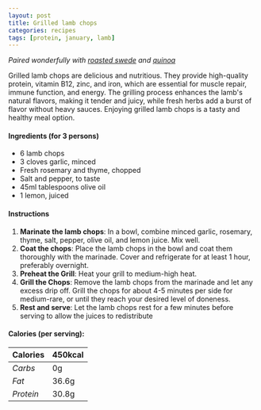 ```yaml
---
layout: post
title: Grilled lamb chops
categories: recipes
tags: [protein, january, lamb]
---
```


*Paired wonderfully with <a href="/recipes/roasted-swede">roasted swede</a> and <a href="/recipes/quinoa">quinoa</a>*

Grilled lamb chops are delicious and nutritious. They provide high-quality protein, vitamin B12, zinc, and iron, which are essential for muscle repair, immune function, and energy. The grilling process enhances the lamb's natural flavors, making it tender and juicy, while fresh herbs add a burst of flavor without heavy sauces. Enjoying grilled lamb chops is a tasty and healthy meal option.

#### Ingredients (for 3 persons)
- 6 lamb chops
- 3 cloves garlic, minced
- Fresh rosemary and thyme, chopped
- Salt and pepper, to taste
- 45ml tablespoons olive oil
- 1 lemon, juiced

#### Instructions
1. **Marinate the lamb chops**: In a bowl, combine minced garlic, rosemary, thyme, salt, pepper, olive oil, and lemon juice. Mix well.
2. **Coat the chops**: Place the lamb chops in the bowl and coat them thoroughly with the marinade. Cover and refrigerate for at least 1 hour, preferably overnight.
3. **Preheat the Grill**: Heat your grill to medium-high heat.
4. **Grill the Chops**: Remove the lamb chops from the marinade and let any excess drip off. Grill the chops for about 4-5 minutes per side for medium-rare, or until they reach your desired level of doneness.
5. **Rest and serve**: Let the lamb chops rest for a few minutes before serving to allow the juices to redistribute

#### Calories (per serving):

| **Calories** | 450kcal |
| ----------- | ----------- |
| *Carbs* | 0g |
| *Fat* | 36.6g |
| *Protein* | 30.8g |